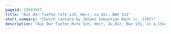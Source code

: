 ```yaml
---
pageid: 23843567
title: "Aus der Tiefen rufe ich, Herr, zu dir, BWV 131"
short_summary: "Church cantata by Johann Sebastian Bach (c. 1707)"
description: "Aus Der Tiefen Rufe Ich, Herr, Zu Dir, Bwv 131, is a Church Cantata by the german Composer Johann Sebastian Bach. It was either composed in 1707 or in 1708 which makes it one of Bach's earliest Cantatas. Some Sources suggest that it could be his earliest surviving Work in this Form but current Thinking is that there are one or two earlier Examples."
---
```

